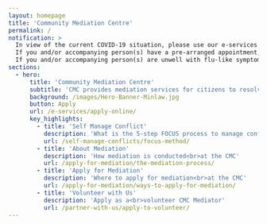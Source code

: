 ```yaml
---
layout: homepage
title: 'Community Mediation Centre'
permalink: /
notification: >
  In view of the current COVID-19 situation, please use our e-services to minimise your time spent in public spaces. <br>
  If you and/or accompanying person(s) have a pre-arranged appointment, you can reschedule by calling 1800 2255529. Our case officers will be in touch with you<br>
  If you and/or accompanying person(s) are unwell with flu-like symptoms and have travelled overseas recently, please refrain from visiting the Ministry of Law Services Centre. Please use our <a href="https://www.mlaw.gov.sg/e-services" target="_blank">e-services</a> instead.
sections:
  - hero:
      title: 'Community Mediation Centre'
      subtitle: 'CMC provides mediation services for citizens to resolve relational, community and social disputes'
      background: /images/Hero-Banner-Minlaw.jpg
      button: Apply
      url: /e-services/apply-online/
      key_highlights:
        - title: 'Self Manage Conflict'
          description: 'What is the 5-step FOCUS process to manage conflict'
          url: /self-manage-conflicts/focus-method/
        - title: 'About Mediation'
          description: 'How mediation is conducted<br>at the CMC'
          url: /apply-for-mediation/the-mediation-process/
        - title: 'Apply for Mediation'
          description: 'Where to apply for mediation<br>at the CMC'
          url: /apply-for-mediation/ways-to-apply-for-mediation/
        - title: 'Volunteer with Us'
          description: 'Apply as a<br>volunteer CMC Mediator'
          url: /partner-with-us/apply-to-volunteer/
---
```

